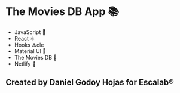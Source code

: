 # The Movies DB App 📚

-   JavaScript 📐
-   React ⚛️
-   Hooks ⚓cle
-   Material UI 🔳
-   The Movies DB 📕
-   Netlify 🚀

## Created by Daniel Godoy Hojas for Escalab®
